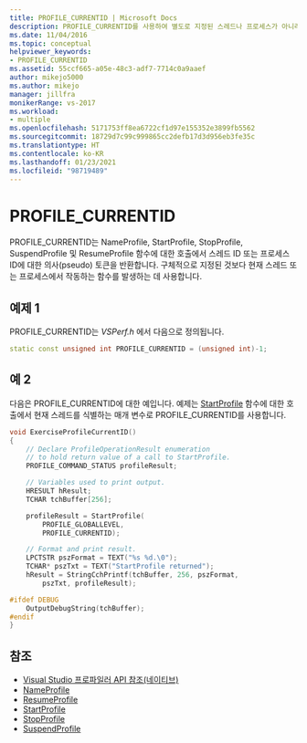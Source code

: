 ```yaml
---
title: PROFILE_CURRENTID | Microsoft Docs
description: PROFILE_CURRENTID를 사용하여 별도로 지정된 스레드나 프로세스가 아니라 현재 스레드 또는 프로세스에서 함수를 작동시키는 방법을 알아봅니다.
ms.date: 11/04/2016
ms.topic: conceptual
helpviewer_keywords:
- PROFILE_CURRENTID
ms.assetid: 55ccf665-a05e-48c3-adf7-7714c0a9aaef
author: mikejo5000
ms.author: mikejo
manager: jillfra
monikerRange: vs-2017
ms.workload:
- multiple
ms.openlocfilehash: 5171753ff8ea6722cf1d97e155352e3899fb5562
ms.sourcegitcommit: 18729d7c99c999865cc2defb17d3d956eb3fe35c
ms.translationtype: HT
ms.contentlocale: ko-KR
ms.lasthandoff: 01/23/2021
ms.locfileid: "98719489"
---
```

# <a name="profile_currentid"></a>PROFILE_CURRENTID
PROFILE_CURRENTID는 NameProfile, StartProfile, StopProfile, SuspendProfile 및 ResumeProfile 함수에 대한 호출에서 스레드 ID 또는 프로세스 ID에 대한 의사(pseudo) 토큰을 반환합니다. 구체적으로 지정된 것보다 현재 스레드 또는 프로세스에서 작동하는 함수를 발생하는 데 사용합니다.

## <a name="example-1"></a>예제 1
 PROFILE_CURRENTID는 *VSPerf.h* 에서 다음으로 정의됩니다.

```cpp
static const unsigned int PROFILE_CURRENTID = (unsigned int)-1;
```

## <a name="example-2"></a>예 2
 다음은 PROFILE_CURRENTID에 대한 예입니다. 예제는 [StartProfile](../profiling/startprofile.md) 함수에 대한 호출에서 현재 스레드를 식별하는 매개 변수로 PROFILE_CURRENTID를 사용합니다.

```cpp
void ExerciseProfileCurrentID()
{
    // Declare ProfileOperationResult enumeration
    // to hold return value of a call to StartProfile.
    PROFILE_COMMAND_STATUS profileResult;

    // Variables used to print output.
    HRESULT hResult;
    TCHAR tchBuffer[256];

    profileResult = StartProfile(
        PROFILE_GLOBALLEVEL,
        PROFILE_CURRENTID);

    // Format and print result.
    LPCTSTR pszFormat = TEXT("%s %d.\0");
    TCHAR* pszTxt = TEXT("StartProfile returned");
    hResult = StringCchPrintf(tchBuffer, 256, pszFormat,
        pszTxt, profileResult);

#ifdef DEBUG
    OutputDebugString(tchBuffer);
#endif
}
```

## <a name="see-also"></a>참조
- [Visual Studio 프로파일러 API 참조(네이티브)](../profiling/visual-studio-profiler-api-reference-native.md)
- [NameProfile](../profiling/nameprofile.md)
- [ResumeProfile](../profiling/resumeprofile.md)
- [StartProfile](../profiling/startprofile.md)
- [StopProfile](../profiling/stopprofile.md)
- [SuspendProfile](../profiling/suspendprofile.md)
